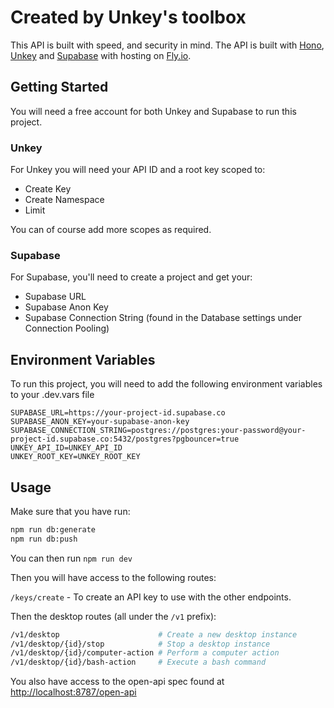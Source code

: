 # Created by Unkey's toolbox

This API is built with speed, and security in mind. The API is built with [Hono](https://hono.dev), [Unkey](https://unkey.com) and [Supabase](https://supabase.com) with hosting on [Fly.io](https://fly.io).

## Getting Started

You will need a free account for both Unkey and Supabase to run this project.

### Unkey

For Unkey you will need your API ID and a root key scoped to:

- Create Key
- Create Namespace
- Limit

You can of course add more scopes as required.

### Supabase

For Supabase, you'll need to create a project and get your:

- Supabase URL
- Supabase Anon Key
- Supabase Connection String (found in the Database settings under Connection Pooling) 

## Environment Variables

To run this project, you will need to add the following environment variables to your .dev.vars file

```env
SUPABASE_URL=https://your-project-id.supabase.co
SUPABASE_ANON_KEY=your-supabase-anon-key
SUPABASE_CONNECTION_STRING=postgres://postgres:your-password@your-project-id.supabase.co:5432/postgres?pgbouncer=true
UNKEY_API_ID=UNKEY_API_ID
UNKEY_ROOT_KEY=UNKEY_ROOT_KEY
```

## Usage

Make sure that you have run:

```bash
npm run db:generate
npm run db:push
```

You can then run `npm run dev`

Then you will have access to the following routes:

`/keys/create` - To create an API key to use with the other endpoints.

Then the desktop routes (all under the `/v1` prefix):

```bash
/v1/desktop                      # Create a new desktop instance
/v1/desktop/{id}/stop            # Stop a desktop instance
/v1/desktop/{id}/computer-action # Perform a computer action
/v1/desktop/{id}/bash-action     # Execute a bash command
```

You also have access to the open-api spec found at [http://localhost:8787/open-api](http://localhost:8787/open-api)

